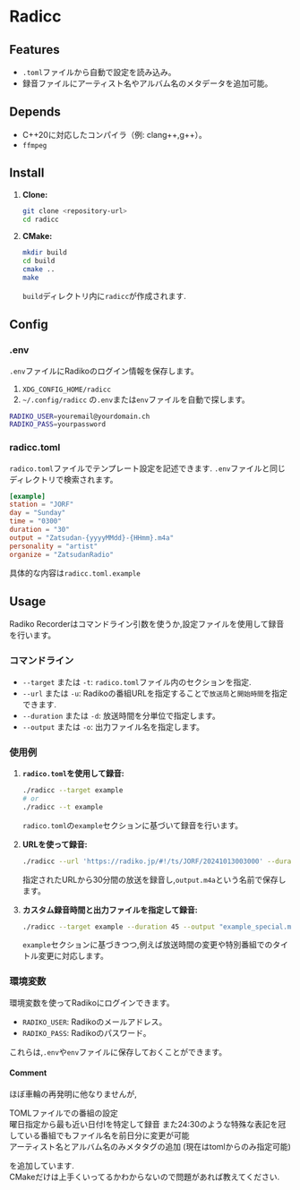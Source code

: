 # Radicc

## Features

- `.toml`ファイルから自動で設定を読み込み。
- 録音ファイルにアーティスト名やアルバム名のメタデータを追加可能。

## Depends

- C++20に対応したコンパイラ（例: clang++,g++）。
- `ffmpeg`

## Install 

1. **Clone:**

   ```bash
   git clone <repository-url>
   cd radicc 
   ```

2. **CMake:**

   ```bash
   mkdir build
   cd build
   cmake ..
   make
   ```

   `build`ディレクトリ内に`radicc`が作成されます.

## Config

### .env

`.env`ファイルにRadikoのログイン情報を保存します。  
1. `XDG_CONFIG_HOME/radicc`
2. `~/.config/radicc` 
の`.env`または`env`ファイルを自動で探します。

```bash
RADIKO_USER=youremail@yourdomain.ch
RADIKO_PASS=yourpassword
```

### radicc.toml

`radico.toml`ファイルでテンプレート設定を記述できます.
`.env`ファイルと同じディレクトリで検索されます。

```toml
[example]
station = "JORF"
day = "Sunday"
time = "0300"
duration = "30"
output = "Zatsudan-{yyyyMMdd}-{HHmm}.m4a"
personality = "artist"
organize = "ZatsudanRadio"
```

具体的な内容は`radicc.toml.example`

## Usage

Radiko Recorderはコマンドライン引数を使うか,設定ファイルを使用して録音を行います。

### コマンドライン

- `--target` または `-t`: `radico.toml`ファイル内のセクションを指定.
- `--url` または `-u`: Radikoの番組URLを指定することで`放送局`と`開始時間`を指定できます.
- `--duration` または `-d`: 放送時間を分単位で指定します。
- `--output` または `-o`: 出力ファイル名を指定します。

### 使用例

1. **`radico.toml`を使用して録音:**

   ```bash
   ./radicc --target example 
   # or
   ./radicc --t example 
   ```

   `radico.toml`の`example`セクションに基づいて録音を行います。

2. **URLを使って録音:**

   ```bash
   ./radicc --url 'https://radiko.jp/#!/ts/JORF/20241013003000' --duration 30 --output "example.m4a"
   ```

   指定されたURLから30分間の放送を録音し,`output.m4a`という名前で保存します。

3. **カスタム録音時間と出力ファイルを指定して録音:**

   ```bash
   ./radicc --target example --duration 45 --output "example_special.m4a"
   ```

   `example`セクションに基づきつつ,例えば放送時間の変更や特別番組でのタイトル変更に対応します。

### 環境変数

環境変数を使ってRadikoにログインできます。

- `RADIKO_USER`: Radikoのメールアドレス。
- `RADIKO_PASS`: Radikoのパスワード。

これらは,`.env`や`env`ファイルに保存しておくことができます。

#### Comment

ほぼ車輪の再発明に他なりませんが, 

TOMLファイルでの番組の設定  
曜日指定から最も近い日付lを特定して録音
また24:30のような特殊な表記を冠している番組でもファイル名を前日分に変更が可能  
アーティスト名とアルバム名のみメタタグの追加 (現在はtomlからのみ指定可能)

を追加しています.  
CMakeだけは上手くいってるかわからないので問題があれば教えてください.
